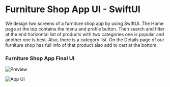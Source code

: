 # Furniture Shop App UI - SwiftUI




We design two screens of a furniture shop app by using SwiftUI. The Home page at the top contains the menu and profile button. Then search and filter at the end horizontal list of products with two categories one is popular and another one is best. Also, there is a category list.
On the Details page of our furniture shop has full info of that product also add to cart at the bottom.

### Furniture Shop App Final UI

![Preview](/gif.gif)

![App UI](/ui.png)

